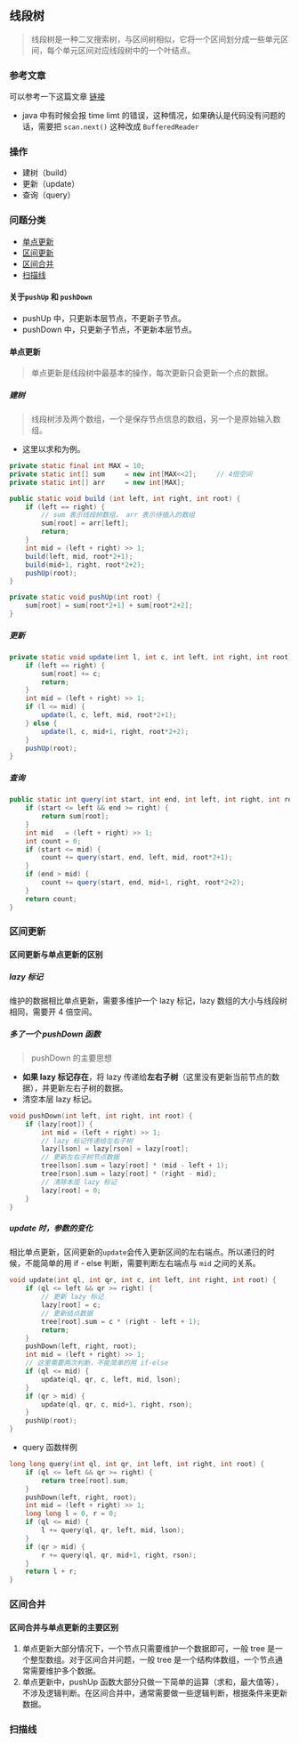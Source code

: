 ## 线段树
> 线段树是一种二叉搜索树，与区间树相似，它将一个区间划分成一些单元区间，每个单元区间对应线段树中的一个叶结点。

### 参考文章
可以参考一下这篇文章 [链接](https://blog.csdn.net/zearot/article/details/52280189)
* java 中有时候会报 time limt 的错误，这种情况，如果确认是代码没有问题的话，需要把 `scan.next()` 这种改成 `BufferedReader`

### 操作
* 建树（build）
* 更新（update）
* 查询（query）

### 问题分类
* [单点更新](#单点更新)
* [区间更新](#区间更新)
* [区间合并](#区间合并)
* [扫描线](#扫描线)

#### 关于`pushUp` 和 `pushDown`
* pushUp 中，只更新本层节点，不更新子节点。
* pushDown 中，只更新子节点，不更新本层节点。

#### 单点更新
> 单点更新是线段树中最基本的操作，每次更新只会更新一个点的数据。

##### 建树
> 线段树涉及两个数组，一个是保存节点信息的数组，另一个是原始输入数组。
* 这里以求和为例。
```java
private static final int MAX = 10;
private static int[] sum     = new int[MAX<<2];     // 4倍空间
private static int[] arr     = new int[MAX];

public static void build (int left, int right, int root) {
    if (left == right) {
        // sum 表示线段树数组， arr 表示待插入的数组
        sum[root] = arr[left];
        return;
    }
    int mid = (left + right) >> 1;
    build(left, mid, root*2+1);
    build(mid+1, right, root*2+2);
    pushUp(root);
}

private static void pushUp(int root) {
    sum[root] = sum[root*2+1] + sum[root*2+2];
}
```

##### 更新
```java
private static void update(int l, int c, int left, int right, int root) {
    if (left == right) {
        sum[root] += c;
        return;
    }
    int mid = (left + right) >> 1;
    if (l <= mid) {
        update(l, c, left, mid, root*2+1);
    } else {
        update(l, c, mid+1, right, root*2+2);
    }
    pushUp(root);
}
```

##### 查询
```java
public static int query(int start, int end, int left, int right, int root) {
    if (start <= left && end >= right) {
        return sum[root];
    }
    int mid   = (left + right) >> 1;
    int count = 0;
    if (start <= mid) {
        count += query(start, end, left, mid, root*2+1);
    }
    if (end > mid) {
        count += query(start, end, mid+1, right, root*2+2);
    }
    return count;
}
```

### 区间更新
#### 区间更新与单点更新的区别
##### lazy 标记
维护的数据相比单点更新，需要多维护一个 lazy 标记，lazy 数组的大小与线段树相同，需要开 4 倍空间。

##### 多了一个 pushDown 函数
> pushDown 的主要思想
* **如果 lazy 标记存在**，将 lazy 传递给**左右子树**（这里没有更新当前节点的数据），并更新左右子树的数据。
* 清空本层 lazy 标记。

```cpp
void pushDown(int left, int right, int root) {
    if (lazy[root]) {
        int mid = (left + right) >> 1;
        // lazy 标记传递给左右子树
        lazy[lson] = lazy[rson] = lazy[root];
        // 更新左右子树节点数据
        tree[lson].sum = lazy[root] * (mid - left + 1);
        tree[rson].sum = lazy[root] * (right - mid);
        // 清除本层 lazy 标记
        lazy[root] = 0;
    }
}
```
##### update 时，参数的变化
相比单点更新，区间更新的`update`会传入更新区间的左右端点。所以递归的时候，不能简单的用 if - else 判断，需要判断左右端点与 `mid` 之间的关系。
```cpp
void update(int ql, int qr, int c, int left, int right, int root) {
    if (ql <= left && qr >= right) {
        // 更新 lazy 标记
        lazy[root] = c;
        // 更新结点数据
        tree[root].sum = c * (right - left + 1);
        return;
    }
    pushDown(left, right, root);
    int mid = (left + right) >> 1;
    // 这里需要两次判断，不能简单的用 if-else
    if (ql <= mid) {
        update(ql, qr, c, left, mid, lson);
    } 
    if (qr > mid) {
        update(ql, qr, c, mid+1, right, rson);
    }
    pushUp(root);
}
```

* query 函数样例
```cpp
long long query(int ql, int qr, int left, int right, int root) {
    if (ql <= left && qr >= right) {
        return tree[root].sum;
    }
    pushDown(left, right, root);
    int mid = (left + right) >> 1;
    long long l = 0, r = 0;
    if (ql <= mid) {
        l += query(ql, qr, left, mid, lson);
    }
    if (qr > mid) {
        r += query(ql, qr, mid+1, right, rson);
    }
    return l + r;
}
```

### 区间合并
#### 区间合并与单点更新的主要区别
1. 单点更新大部分情况下，一个节点只需要维护一个数据即可，一般 tree 是一个整型数组。对于区间合并问题，一般 tree 是一个结构体数组，一个节点通常需要维护多个数据。
1. 单点更新中，pushUp 函数大部分只做一下简单的运算（求和，最大值等），不涉及逻辑判断。在区间合并中，通常需要做一些逻辑判断，根据条件来更新数据。

### 扫描线
